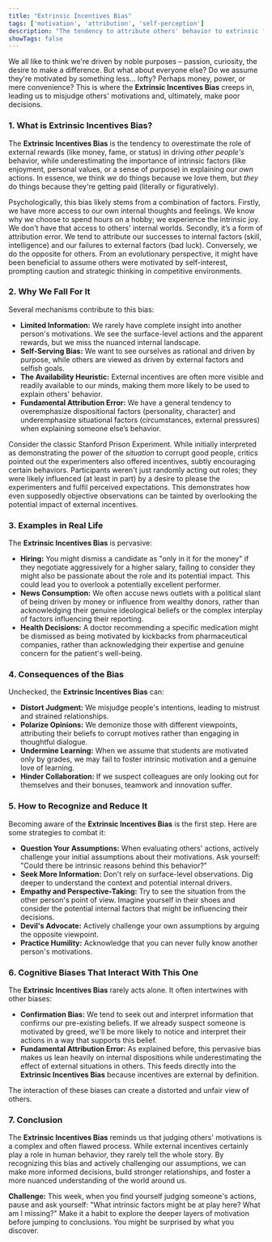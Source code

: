 ```yaml
---
title: "Extrinsic Incentives Bias"
tags: ['motivation', 'attribution', 'self-perception']
description: "The tendency to attribute others' behavior to extrinsic factors while attributing one's own behavior to intrinsic factors."
showTags: false
---
```



We all like to think we're driven by noble purposes – passion, curiosity, the desire to make a difference. But what about everyone else? Do we assume they're motivated by something less… lofty? Perhaps money, power, or mere convenience? This is where the **Extrinsic Incentives Bias** creeps in, leading us to misjudge others' motivations and, ultimately, make poor decisions.

### 1. What is Extrinsic Incentives Bias?

The **Extrinsic Incentives Bias** is the tendency to overestimate the role of external rewards (like money, fame, or status) in driving *other people's* behavior, while underestimating the importance of intrinsic factors (like enjoyment, personal values, or a sense of purpose) in explaining *our own* actions. In essence, we think *we* do things because we love them, but *they* do things because they're getting paid (literally or figuratively).

Psychologically, this bias likely stems from a combination of factors. Firstly, we have more access to our own internal thoughts and feelings. We know why *we* choose to spend hours on a hobby; we experience the intrinsic joy. We don't have that access to others' internal worlds. Secondly, it’s a form of attribution error. We tend to attribute our successes to internal factors (skill, intelligence) and our failures to external factors (bad luck). Conversely, we do the opposite for others. From an evolutionary perspective, it might have been beneficial to assume others were motivated by self-interest, prompting caution and strategic thinking in competitive environments.

### 2. Why We Fall For It

Several mechanisms contribute to this bias:

*   **Limited Information:** We rarely have complete insight into another person's motivations. We see the surface-level actions and the apparent rewards, but we miss the nuanced internal landscape.
*   **Self-Serving Bias:** We want to see ourselves as rational and driven by purpose, while others are viewed as driven by external factors and selfish goals.
*   **The Availability Heuristic:** External incentives are often more visible and readily available to our minds, making them more likely to be used to explain others' behavior.
*   **Fundamental Attribution Error:** We have a general tendency to overemphasize dispositional factors (personality, character) and underemphasize situational factors (circumstances, external pressures) when explaining someone else’s behavior.

Consider the classic Stanford Prison Experiment. While initially interpreted as demonstrating the power of the *situation* to corrupt good people, critics pointed out the experimenters also offered incentives, subtly encouraging certain behaviors. Participants weren't just randomly acting out roles; they were likely influenced (at least in part) by a desire to please the experimenters and fulfil perceived expectations. This demonstrates how even supposedly objective observations can be tainted by overlooking the potential impact of external incentives.

### 3. Examples in Real Life

The **Extrinsic Incentives Bias** is pervasive:

*   **Hiring:** You might dismiss a candidate as "only in it for the money" if they negotiate aggressively for a higher salary, failing to consider they might also be passionate about the role and its potential impact. This could lead you to overlook a potentially excellent performer.
*   **News Consumption:** We often accuse news outlets with a political slant of being driven by money or influence from wealthy donors, rather than acknowledging their genuine ideological beliefs or the complex interplay of factors influencing their reporting.
*   **Health Decisions:** A doctor recommending a specific medication might be dismissed as being motivated by kickbacks from pharmaceutical companies, rather than acknowledging their expertise and genuine concern for the patient's well-being.

### 4. Consequences of the Bias

Unchecked, the **Extrinsic Incentives Bias** can:

*   **Distort Judgment:** We misjudge people's intentions, leading to mistrust and strained relationships.
*   **Polarize Opinions:** We demonize those with different viewpoints, attributing their beliefs to corrupt motives rather than engaging in thoughtful dialogue.
*   **Undermine Learning:** When we assume that students are motivated only by grades, we may fail to foster intrinsic motivation and a genuine love of learning.
*   **Hinder Collaboration:** If we suspect colleagues are only looking out for themselves and their bonuses, teamwork and innovation suffer.

### 5. How to Recognize and Reduce It

Becoming aware of the **Extrinsic Incentives Bias** is the first step. Here are some strategies to combat it:

*   **Question Your Assumptions:** When evaluating others' actions, actively challenge your initial assumptions about their motivations. Ask yourself: "Could there be intrinsic reasons behind this behavior?"
*   **Seek More Information:** Don't rely on surface-level observations. Dig deeper to understand the context and potential internal drivers.
*   **Empathy and Perspective-Taking:** Try to see the situation from the other person's point of view. Imagine yourself in their shoes and consider the potential internal factors that might be influencing their decisions.
*   **Devil's Advocate:** Actively challenge your own assumptions by arguing the opposite viewpoint.
*   **Practice Humility:** Acknowledge that you can never fully know another person's motivations.

### 6. Cognitive Biases That Interact With This One

The **Extrinsic Incentives Bias** rarely acts alone. It often intertwines with other biases:

*   **Confirmation Bias:** We tend to seek out and interpret information that confirms our pre-existing beliefs. If we already suspect someone is motivated by greed, we'll be more likely to notice and interpret their actions in a way that supports this belief.
*   **Fundamental Attribution Error:** As explained before, this pervasive bias makes us lean heavily on internal dispositions while underestimating the effect of external situations in others. This feeds directly into the **Extrinsic Incentives Bias** because incentives are external by definition.

The interaction of these biases can create a distorted and unfair view of others.

### 7. Conclusion

The **Extrinsic Incentives Bias** reminds us that judging others' motivations is a complex and often flawed process. While external incentives certainly play a role in human behavior, they rarely tell the whole story. By recognizing this bias and actively challenging our assumptions, we can make more informed decisions, build stronger relationships, and foster a more nuanced understanding of the world around us.

**Challenge:** This week, when you find yourself judging someone's actions, pause and ask yourself: "What intrinsic factors might be at play here? What am I missing?" Make it a habit to explore the deeper layers of motivation before jumping to conclusions. You might be surprised by what you discover.

